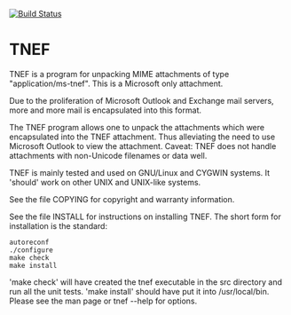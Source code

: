 [![Build Status](https://travis-ci.org/verdammelt/tnef.svg?branch=master)](https://travis-ci.org/verdammelt/tnef)


TNEF
====

TNEF is a program for unpacking MIME attachments of type
"application/ms-tnef". This is a Microsoft only attachment.

Due to the proliferation of Microsoft Outlook and Exchange mail servers,
more and more mail is encapsulated into this format.

The TNEF program allows one to unpack the attachments which were
encapsulated into the TNEF attachment. Thus alleviating the need to
use Microsoft Outlook to view the attachment. Caveat: TNEF does not
handle attachments with non-Unicode filenames or data well.

TNEF is mainly tested and used on GNU/Linux and CYGWIN systems.  It
'should' work on other UNIX and UNIX-like systems.

See the file COPYING for copyright and warranty information.

See the file INSTALL for instructions on installing TNEF.  The short form
for installation is the standard:

    autoreconf
    ./configure
    make check
    make install

'make check' will have created the tnef executable in the src
directory and run all the unit tests.  'make install' should have put
it into /usr/local/bin.  Please see the man page or tnef --help for
options.
